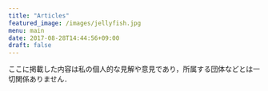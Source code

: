 ```yaml
---
title: "Articles"
featured_image: /images/jellyfish.jpg
menu: main
date: 2017-08-28T14:44:56+09:00
draft: false
---
```


ここに掲載した内容は私の個人的な見解や意見であり，所属する団体などとは一切関係ありません．
